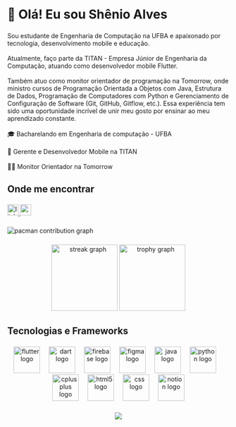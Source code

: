  <h1 align="start">👋 Olá! Eu sou Shênio Alves</h1>
 
### 

<p align="left">Sou estudante de Engenharia de Computação na UFBA e apaixonado por tecnologia, desenvolvimento mobile e educação.<br><br>Atualmente, faço parte da TITAN - Empresa Júnior de Engenharia da Computação, atuando como desenvolvedor mobile Flutter.<br><br>Também atuo como monitor orientador de programação na Tomorrow, onde ministro cursos de Programação Orientada a Objetos com Java, Estrutura de Dados, Programação de Computadores com Python e Gerenciamento de Configuração de Software (Git, GitHub, Gitflow, etc.). Essa experiência tem sido uma oportunidade incrível de unir meu gosto por ensinar ao meu aprendizado constante.<br><br>🎓 Bacharelando em Engenharia de computação - UFBA<br><br>📱 Gerente e Desenvolvedor Mobile na TITAN<br><br>🧑‍🏫 Monitor Orientador na Tomorrow</p>

###

<h2 align="left">Onde me encontrar</h2>

###

<div align="start">
  <a href="https://linkedin.com/in/shenioalves" target="_blank">
    <img src="https://img.shields.io/static/v1?message=LinkedIn&logo=linkedin&label=&color=0077B5&logoColor=white&labelColor=&style=for-the-badge" height="25" alt="linkedin logo"  />
  </a>
<a href="mailto:shenioalvesjgs@gmail.com" target="_blank">
  <img src="https://img.shields.io/static/v1?message=Gmail&logo=gmail&label=&color=D14836&logoColor=white&labelColor=&style=for-the-badge" height="25" alt="gmail logo" />
</a>
</div>


###

<picture>
  <source media="(prefers-color-scheme: dark)" srcset="https://raw.githubusercontent.com/shenioalves/shenioalves/output/pacman-contribution-graph-dark.svg">
  <source media="(prefers-color-scheme: light)" srcset="https://raw.githubusercontent.com/shenioalves/shenioalves/output/pacman-contribution-graph.svg">
  <img alt="pacman contribution graph" src="https://raw.githubusercontent.com/shenioalves/shenioalves/output/pacman-contribution-graph.svg">
</picture>

###

<div align="center">
  <img src="https://streak-stats.demolab.com?user=shenioalves&locale=en&mode=daily&theme=dracula&hide_border=false&border_radius=5&order=3" height="150" alt="streak graph"  />
  <img src="https://github-profile-trophy.vercel.app?username=shenioalves&theme=dracula&column=-1&row=1&margin-w=8&margin-h=8&no-bg=false&no-frame=false&order=4" height="150" alt="trophy graph"  />
</div>

###

<h2 align="left">Tecnologias e Frameworks</h2>

###

<div align="center">
  <img src="https://cdn.jsdelivr.net/gh/devicons/devicon/icons/flutter/flutter-original.svg" height="60" alt="flutter logo"  />
  <img width="12" />
  <img src="https://cdn.jsdelivr.net/gh/devicons/devicon/icons/dart/dart-original.svg" height="60" alt="dart logo"  />
  <img width="12" />
  <img src="https://cdn.jsdelivr.net/gh/devicons/devicon/icons/firebase/firebase-plain.svg" height="60" alt="firebase logo"  />
  <img width="12" />
  <img src="https://cdn.jsdelivr.net/gh/devicons/devicon/icons/figma/figma-original.svg" height="60" alt="figma logo"  />
  <img width="12" />
  <img src="https://cdn.jsdelivr.net/gh/devicons/devicon/icons/java/java-original.svg" height="60" alt="java logo"  />
  <img width="12" />
  <img src="https://skillicons.dev/icons?i=py" height="60" alt="python logo"  />
  <img width="12" />
  <img src="https://cdn.jsdelivr.net/gh/devicons/devicon/icons/cplusplus/cplusplus-original.svg" height="60" alt="cplusplus logo"  />
  <img width="12" />
  <img src="https://cdn.jsdelivr.net/gh/devicons/devicon/icons/html5/html5-original.svg" height="60" alt="html5 logo"  />
  <img width="12" />
  <img src="https://cdn.jsdelivr.net/gh/devicons/devicon/icons/css3/css3-original.svg" height="60" alt="css logo"  />
  <img width="12" />
  <img src="https://cdn.jsdelivr.net/gh/devicons/devicon/icons/notion/notion-original.svg" height="60" alt="notion logo"  />
</div>

###

<div align="center">
  <img src="https://visitor-badge.laobi.icu/badge?page_id=shenioalves.shenioalves&"  />
</div>

###
